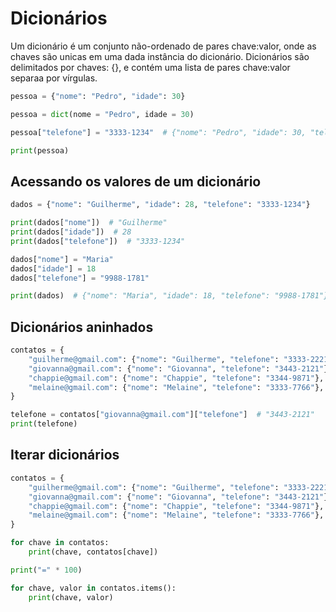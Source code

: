 # Dicionários

Um dicionário é um conjunto não-ordenado de pares chave:valor, onde as chaves são unicas em uma dada instância do dicionário. Dicionários são delimitados por chaves: {}, e contém uma lista de pares chave:valor separaa por vírgulas.

```python
pessoa = {"nome": "Pedro", "idade": 30}

pessoa = dict(nome = "Pedro", idade = 30)

pessoa["telefone"] = "3333-1234"  # {"nome": "Pedro", "idade": 30, "telefone": "3333-1234"}

print(pessoa)
```

## Acessando os valores de um dicionário

```python
dados = {"nome": "Guilherme", "idade": 28, "telefone": "3333-1234"}

print(dados["nome"])  # "Guilherme"
print(dados["idade"])  # 28
print(dados["telefone"])  # "3333-1234"

dados["nome"] = "Maria"
dados["idade"] = 18
dados["telefone"] = "9988-1781"

print(dados)  # {"nome": "Maria", "idade": 18, "telefone": "9988-1781"}
```
## Dicionários aninhados

```python
contatos = {
    "guilherme@gmail.com": {"nome": "Guilherme", "telefone": "3333-2221"},
    "giovanna@gmail.com": {"nome": "Giovanna", "telefone": "3443-2121"},
    "chappie@gmail.com": {"nome": "Chappie", "telefone": "3344-9871"},
    "melaine@gmail.com": {"nome": "Melaine", "telefone": "3333-7766"},
}

telefone = contatos["giovanna@gmail.com"]["telefone"]  # "3443-2121"
print(telefone)
```

## Iterar dicionários

```python
contatos = {
    "guilherme@gmail.com": {"nome": "Guilherme", "telefone": "3333-2221"},
    "giovanna@gmail.com": {"nome": "Giovanna", "telefone": "3443-2121"},
    "chappie@gmail.com": {"nome": "Chappie", "telefone": "3344-9871"},
    "melaine@gmail.com": {"nome": "Melaine", "telefone": "3333-7766"},
}

for chave in contatos:
    print(chave, contatos[chave])

print("=" * 100)

for chave, valor in contatos.items():
    print(chave, valor)
```